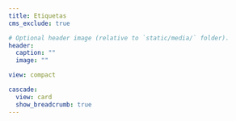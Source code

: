 ```yaml
---
title: Etiquetas
cms_exclude: true

# Optional header image (relative to `static/media/` folder).
header:
  caption: ""
  image: ""

view: compact

cascade:
  view: card
  show_breadcrumb: true
---
```

